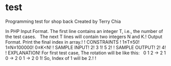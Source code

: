 # test
Programming test for shop back
Created by Terry Chia

In PHP
Input Format. The first line contains an integer T, i.e., the number of the test cases.   The next T lines will contain two integers N and K.!
Output Format. Print the final index in array.!
!
CONSTRAINTS !
1≤T≤50! 1≤N≤100000! 0≤K<N!
!
SAMPLE INPUT!
2!
3 1!
5 2!
!
SAMPLE OUTPUT!
2!
4!
!
EXPLANATION!
For first test case, The rotation will be like this:   0 1 2 -> 2 1 0 -> 2 0 1 -> 2 0 1!
So, Index of 1 will be 2.!
!

